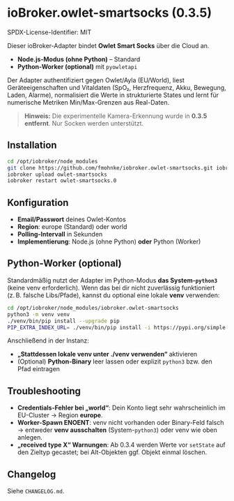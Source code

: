# ioBroker.owlet-smartsocks (0.3.5)
SPDX-License-Identifier: MIT

Dieser ioBroker-Adapter bindet **Owlet Smart Socks** über die Cloud an.
- **Node.js-Modus (ohne Python)** – Standard
- **Python-Worker (optional)** mit `pyowletapi`

Der Adapter authentifiziert gegen Owlet/Ayla (EU/World), liest Geräteeigenschaften und Vitaldaten (SpO₂, Herzfrequenz, Akku, Bewegung, Laden, Alarme), normalisiert die Werte in strukturierte States und lernt für numerische Metriken Min/Max-Grenzen aus Real-Daten.

> **Hinweis:** Die experimentelle Kamera-Erkennung wurde in **0.3.5 entfernt**. Nur Socken werden unterstützt.

## Installation
```bash
cd /opt/iobroker/node_modules
git clone https://github.com/fmohnke/iobroker.owlet-smartsocks.git iobroker.owlet-smartsocks
iobroker upload owlet-smartsocks
iobroker restart owlet-smartsocks.0
```

## Konfiguration
- **Email/Passwort** deines Owlet-Kontos
- **Region**: europe (Standard) oder world
- **Polling-Intervall** in Sekunden
- **Implementierung**: Node.js (ohne Python) **oder** Python (Worker)

## Python-Worker (optional)
Standardmäßig nutzt der Adapter im Python-Modus **das System-`python3`** (keine venv erforderlich).
Wenn das bei dir nicht zuverlässig funktioniert (z. B. falsche Libs/Pfade), kannst du optional eine lokale **venv** verwenden:

```bash
cd /opt/iobroker/node_modules/iobroker.owlet-smartsocks
python3 -m venv venv
./venv/bin/pip install --upgrade pip
PIP_EXTRA_INDEX_URL= ./venv/bin/pip install -i https://pypi.org/simple --no-cache-dir pyowletapi aiohttp
```

Anschließend in der Instanz:
- **„Stattdessen lokale venv unter ./venv verwenden“** aktivieren
- (Optional) **Python-Binary** leer lassen oder explizit `python3` bzw. den Pfad eintragen

## Troubleshooting
- **Credentials-Fehler bei „world“**: Dein Konto liegt sehr wahrscheinlich im EU-Cluster → Region **europe**.
- **Worker-Spawn ENOENT**: venv nicht vorhanden oder Binary-Feld falsch → entweder **venv ausschalten** (System-`python3`) oder venv wie oben anlegen.
- **„received type X“ Warnungen**: Ab 0.3.4 werden Werte vor `setState` auf den Zieltyp gecastet; bei Alt-Objekten ggf. Objekt einmal löschen.

## Changelog
Siehe `CHANGELOG.md`.

